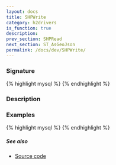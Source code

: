 ```yaml
---
layout: docs
title: SHPWrite
category: h2drivers
is_function: true
description: 
prev_section: SHPRead
next_section: ST_AsGeoJson
permalink: /docs/dev/SHPWrite/
---
```


### Signature

{% highlight mysql %}
{% endhighlight %}

### Description

### Examples

{% highlight mysql %}
{% endhighlight %}

##### See also

* <a href="https://github.com/irstv/H2GIS/blob/a8e61ea7f1953d1bad194af926a568f7bc9aac96/h2drivers/src/main/java/org/h2gis/drivers/shp/SHPWrite.java" target="_blank">Source code</a>
